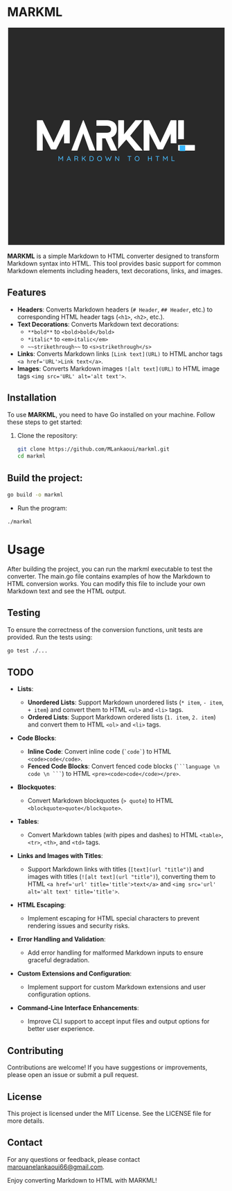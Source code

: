 # MARKML

<p align="center">
  <a href="https://github.com/MLankaoui/markml"><img src="MARKML.png" alt="markml"></a>
</p>

**MARKML** is a simple Markdown to HTML converter designed to transform Markdown syntax into HTML. This tool provides basic support for common Markdown elements including headers, text decorations, links, and images.


## Features

- **Headers**: Converts Markdown headers (`# Header`, `## Header`, etc.) to corresponding HTML header tags (`<h1>`, `<h2>`, etc.).
- **Text Decorations**: Converts Markdown text decorations:
  - `**bold**` to `<bold>bold</bold>`
  - `*italic*` to `<em>italic</em>`
  - `~~strikethrough~~` to `<s>strikethrough</s>`
- **Links**: Converts Markdown links `[Link text](URL)` to HTML anchor tags `<a href='URL'>Link text</a>`.
- **Images**: Converts Markdown images `![alt text](URL)` to HTML image tags `<img src='URL' alt='alt text'>`.

## Installation

To use **MARKML**, you need to have Go installed on your machine. Follow these steps to get started:

1. Clone the repository:
   ```bash
   git clone https://github.com/MLankaoui/markml.git
   cd markml

## Build the project:

```bash
go build -o markml
```
- Run the program:

```bash
./markml
```
# Usage
After building the project, you can run the markml executable to test the converter. The main.go file contains examples of how the Markdown to HTML conversion works. You can modify this file to include your own Markdown text and see the HTML output.

## Testing
To ensure the correctness of the conversion functions, unit tests are provided. Run the tests using:

```bash
go test ./...
```
## TODO

- **Lists**:
  - **Unordered Lists**: Support Markdown unordered lists (`* item`, `- item`, `+ item`) and convert them to HTML `<ul>` and `<li>` tags.
  - **Ordered Lists**: Support Markdown ordered lists (`1. item`, `2. item`) and convert them to HTML `<ol>` and `<li>` tags.

- **Code Blocks**:
  - **Inline Code**: Convert inline code (`` `code` ``) to HTML `<code>code</code>`.
  - **Fenced Code Blocks**: Convert fenced code blocks (```` ```language \n code \n ``` ````) to HTML `<pre><code>code</code></pre>`.

- **Blockquotes**:
  - Convert Markdown blockquotes (`> quote`) to HTML `<blockquote>quote</blockquote>`.

- **Tables**:
  - Convert Markdown tables (with pipes and dashes) to HTML `<table>`, `<tr>`, `<th>`, and `<td>` tags.

- **Links and Images with Titles**:
  - Support Markdown links with titles (`[text](url "title")`) and images with titles (`![alt text](url "title")`), converting them to HTML `<a href='url' title='title'>text</a>` and `<img src='url' alt='alt text' title='title'>`.

- **HTML Escaping**:
  - Implement escaping for HTML special characters to prevent rendering issues and security risks.

- **Error Handling and Validation**:
  - Add error handling for malformed Markdown inputs to ensure graceful degradation.

- **Custom Extensions and Configuration**:
  - Implement support for custom Markdown extensions and user configuration options.

- **Command-Line Interface Enhancements**:
  - Improve CLI support to accept input files and output options for better user experience.


## Contributing
Contributions are welcome! If you have suggestions or improvements, please open an issue or submit a pull request.

## License
This project is licensed under the MIT License. See the LICENSE file for more details.

## Contact
For any questions or feedback, please contact marouanelankaoui66@gmail.com.

Enjoy converting Markdown to HTML with MARKML!